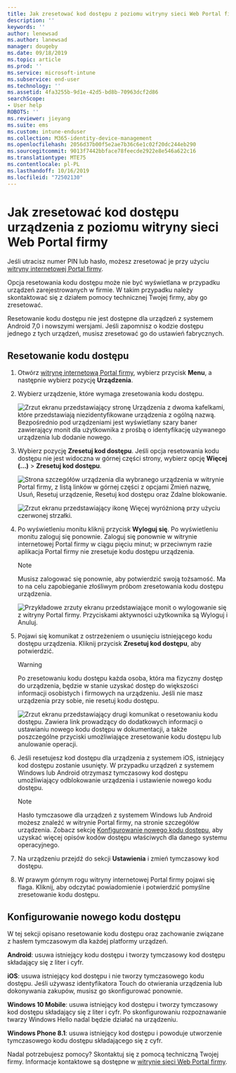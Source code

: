 ```yaml
---
title: Jak zresetować kod dostępu z poziomu witryny sieci Web Portal firmy | Dokumentacja firmy Microsoft
description: ''
keywords: ''
author: lenewsad
ms.author: lanewsad
manager: dougeby
ms.date: 09/18/2019
ms.topic: article
ms.prod: ''
ms.service: microsoft-intune
ms.subservice: end-user
ms.technology: ''
ms.assetid: 4fa3255b-9d1e-42d5-bd8b-70963dcf2d86
searchScope:
- User help
ROBOTS: ''
ms.reviewer: jieyang
ms.suite: ems
ms.custom: intune-enduser
ms.collection: M365-identity-device-management
ms.openlocfilehash: 2056d37b00f5e2ae7b36c6e1c02f20dc244eb290
ms.sourcegitcommit: 9013f7442bbface78feecde2922e8e546a622c16
ms.translationtype: MTE75
ms.contentlocale: pl-PL
ms.lasthandoff: 10/16/2019
ms.locfileid: "72502130"
---
```

# <a name="how-to-reset-your-device-passcode-from-the-company-portal-website"></a>Jak zresetować kod dostępu urządzenia z poziomu witryny sieci Web Portal firmy

Jeśli utracisz numer PIN lub hasło, możesz zresetować je przy użyciu [witryny internetowej Portal firmy](https://portal.manage.microsoft.com). 

Opcja resetowania kodu dostępu może nie być wyświetlana w przypadku urządzeń zarejestrowanych w firmie. W takim przypadku należy skontaktować się z działem pomocy technicznej Twojej firmy, aby go zresetować.  

Resetowanie kodu dostępu nie jest dostępne dla urządzeń z systemem Android 7,0 i nowszymi wersjami. Jeśli zapomnisz o kodzie dostępu jednego z tych urządzeń, musisz zresetować go do ustawień fabrycznych.  

## <a name="reset-your-passcode"></a>Resetowanie kodu dostępu

1. Otwórz [witrynę internetową Portal firmy](https://portal.manage.microsoft.com), wybierz przycisk __Menu__, a następnie wybierz pozycję __Urządzenia__.  

2. Wybierz urządzenie, które wymaga zresetowania kodu dostępu.  

    ![Zrzut ekranu przedstawiający stronę Urządzenia z dwoma kafelkami, które przedstawiają niezidentyfikowane urządzenia z ogólną nazwą. Bezpośrednio pod urządzeniami jest wyświetlany szary baner zawierający monit dla użytkownika z prośbą o identyfikację używanego urządzenia lub dodanie nowego.](./media/rename-reset-device-step2-1808.png) 

3. Wybierz pozycję **Zresetuj kod dostępu**. Jeśli opcja resetowania kodu dostępu nie jest widoczna w górnej części strony, wybierz opcję **Więcej (...)**  > **Zresetuj kod dostępu**.   

   ![Strona szczegółów urządzenia dla wybranego urządzenia w witrynie Portal firmy, z listą linków w górnej części z opcjami Zmień nazwę, Usuń, Resetuj urządzenie, Resetuj kod dostępu oraz Zdalne blokowanie. ](./media/rename-reset-device-1808.png)   

    ![Zrzut ekranu przedstawiający ikonę Więcej wyróżnioną przy użyciu czerwonej strzałki.](./media/rename-reset-device-step3-more-1808.png)  

4. Po wyświetleniu monitu kliknij przycisk **Wyloguj się**. Po wyświetleniu monitu zaloguj się ponownie. Zaloguj się ponownie w witrynie internetowej Portal firmy w ciągu pięciu minut; w przeciwnym razie aplikacja Portal firmy nie zresetuje kodu dostępu urządzenia.  

   > [!NOTE]
   > Musisz zalogować się ponownie, aby potwierdzić swoją tożsamość. Ma to na celu zapobieganie złośliwym próbom zresetowania kodu dostępu urządzenia.

   ![Przykładowe zrzuty ekranu przedstawiające monit o wylogowanie się z witryny Portal firmy. Przyciskami aktywności użytkownika są Wyloguj i Anuluj.](./media/iwp-reset-passcode-popup-1808.png)

5. Pojawi się komunikat z ostrzeżeniem o usunięciu istniejącego kodu dostępu urządzenia. Kliknij przycisk **Zresetuj kod dostępu**, aby potwierdzić.  
    > [!WARNING]
    > Po zresetowaniu kodu dostępu każda osoba, która ma fizyczny dostęp do urządzenia, będzie w stanie uzyskać dostęp do większości informacji osobistych i firmowych na urządzeniu. Jeśli nie masz urządzenia przy sobie, nie resetuj kodu dostępu.  

   ![Zrzut ekranu przedstawiający drugi komunikat o resetowaniu kodu dostępu. Zawiera link prowadzący do dodatkowych informacji o ustawianiu nowego kodu dostępu w dokumentacji, a także poszczególne przyciski umożliwiające zresetowanie kodu dostępu lub anulowanie operacji.](./media/iwp-reset-passcode-popup2-1808.png) 

6. Jeśli resetujesz kod dostępu dla urządzenia z systemem iOS, istniejący kod dostępu zostanie usunięty. W przypadku urządzeń z systemem Windows lub Android otrzymasz tymczasowy kod dostępu umożliwiający odblokowanie urządzenia i ustawienie nowego kodu dostępu. 

   > [!NOTE]
   > Hasło tymczasowe dla urządzeń z systemem Windows lub Android możesz znaleźć w witrynie Portal firmy, na stronie szczegółów urządzenia. Zobacz sekcję [Konfigurowanie nowego kodu dostępu](reset-your-passcode-cpwebsite.md#set-up-a-new-passcode), aby uzyskać więcej opisów kodów dostępu właściwych dla danego systemu operacyjnego.  
   
7. Na urządzeniu przejdź do sekcji **Ustawienia** i zmień tymczasowy kod dostępu. 

8. W prawym górnym rogu witryny internetowej Portal firmy pojawi się flaga. Kliknij, aby odczytać powiadomienie i potwierdzić pomyślne zresetowanie kodu dostępu.  

## <a name="set-up-a-new-passcode"></a>Konfigurowanie nowego kodu dostępu  

W tej sekcji opisano resetowanie kodu dostępu oraz zachowanie związane z hasłem tymczasowym dla każdej platformy urządzeń.  

**Android**: usuwa istniejący kodu dostępu i tworzy tymczasowy kod dostępu składający się z liter i cyfr.

**iOS**: usuwa istniejący kod dostępu i nie tworzy tymczasowego kodu dostępu. Jeśli używasz identyfikatora Touch do otwierania urządzenia lub dokonywania zakupów, musisz go skonfigurować ponownie.  

**Windows 10 Mobile**: usuwa istniejący kod dostępu i tworzy tymczasowy kod dostępu składający się z liter i cyfr. Po skonfigurowaniu rozpoznawanie twarzy Windows Hello nadal będzie działać na urządzeniu.

**Windows Phone 8.1**: usuwa istniejący kod dostępu i powoduje utworzenie tymczasowego kodu dostępu składającego się z cyfr.  

Nadal potrzebujesz pomocy? Skontaktuj się z pomocą techniczną Twojej firmy. Informacje kontaktowe są dostępne w [witrynie sieci Web Portal firmy](https://go.microsoft.com/fwlink/?linkid=2010980).  
